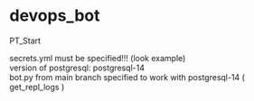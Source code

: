 # devops_bot
PT_Start

secrets.yml must be specified!!! (look example)\
version of postgresql: postgresql-14\
bot.py from main branch specified to work with postgresql-14 ( get_repl_logs )
